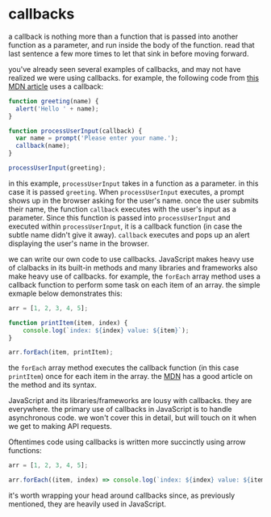 # callbacks
a callback is nothing more than a function that is passed into another function as a parameter, and run inside the body of the function. read that last sentence a few more times to let that sink in before moving forward.

you've already seen several examples of callbacks, and may not have realized we were using callbacks. for example, the following code from [this MDN article](https://developer.mozilla.org/en-US/docs/Glossary/Callback_function) uses a callback:

```javascript
function greeting(name) {
  alert('Hello ' + name);
}

function processUserInput(callback) {
  var name = prompt('Please enter your name.');
  callback(name);
}

processUserInput(greeting);
```

in this example, `processUserInput` takes in a function as a parameter. in this case it is passed `greeting`. When `processUserInput` executes, a prompt shows up in the browser asking for the user's name. once the user submits their name, the function `callback` executes with the user's input as a parameter. Since this function is passed into `processUserInput` and executed within `processUserInput`, it is a callback function (in case the subtle name didn't give it away). `callback` executes and pops up an alert displaying the user's name in the browser.

we can write our own code to use callbacks. JavaScript makes heavy use of clalbacks in its built-in methods and many libraries and frameworks also make heavy use of callbacks. for example, the `forEach` array method uses a callback function to perform some task on each item of an array. the simple exmaple below demonstrates this:
```javascript
arr = [1, 2, 3, 4, 5];

function printItem(item, index) {
    console.log(`index: ${index} value: ${item}`);
}

arr.forEach(item, printItem);
```
the `forEach` array method executes the callback function (in this case `printItem`) once for each item in the array. the [MDN](https://developer.mozilla.org/en-US/docs/Web/JavaScript/Reference/Global_Objects/Array/forEach#Syntax) has a good article on the method and its syntax. 

JavaScript and its libraries/frameworks are lousy with callbacks. they are everywhere. the primary use of callbacks in JavaScript is to handle asynchronous code. we won't cover this in detail, but will touch on it when we get to making API requests.

Oftentimes code using callbacks is written more succinctly using arrow functions:
```javascript
arr = [1, 2, 3, 4, 5];

arr.forEach((item, index) => console.log(`index: ${index} value: ${item}`))
```
it's worth wrapping your head around callbacks since, as previously mentioned, they are heavily used in JavaScript.
